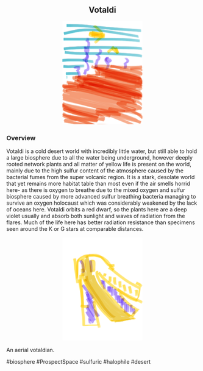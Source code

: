 <h2 align="center">Votaldi
</h2>
<p align="center">
<img src="https://github.com/Insculpo/Sandbox_Galaxy/blob/Galactic/Stellar_Abyss_Setting_Bible/Photo_Directory/Votaldi.png" width="210" height="270">
</p>

### Overview

Votaldi is a cold desert world with incredibly little water, but still able to hold a large biosphere due to all the water being underground, however deeply rooted network plants and all matter of yellow life is present on the world, mainly due to the high sulfur content of the atmosphere caused by the bacterial fumes from the super volcanic region.  It is a stark, desolate world that yet remains more habitat table than most even if the air smells horrid here- as there is oxygen to breathe due to the mixed oxygen and sulfur biosphere caused by more advanced sulfur breathing bacteria managing to survive an oxygen holocaust which was considerably weakened by the lack of oceans here.  Votaldi orbits a red dwarf, so the plants here are a deep violet usually and absorb both sunlight and waves of radiation from the flares.  Much of the life here has better radiation resistance than specimens seen around the K or G stars at comparable distances.

<p align="center">
<img src="https://github.com/Insculpo/Sandbox_Galaxy/blob/Galactic/Stellar_Abyss_Setting_Bible/Photo_Directory/Flying_Votaldi.png" width="210" height="270">
</p>

An aerial votaldian.

#biosphere 
#ProspectSpace 
#sulfuric 
#halophile 
#desert 